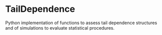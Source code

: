 # TailDependence
Python implementation of functions to assess tail dependence structures and of simulations to evaluate statistical procedures.
